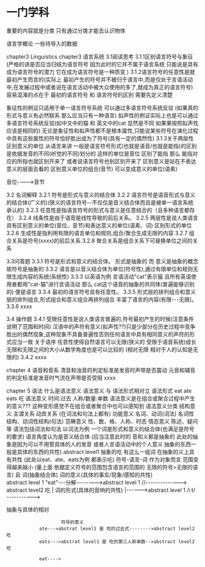 # 一门学科
重要的内容就是分类 只有通过分类才能去认识物体

语言学概论
一些待导入的数据

chapter3
Linguistics
chapter3 语言系统
3.1阅读思考
3.1.1区别语言符号与象征
								(严格的讲是否应当归结为语言符号  因为此时的它并不属于语言系统 只能说是具有成为语言符号的潜力 它在成为语言符号是一种质变 )
3.1.2语言符号的任意性是就最初产生而言的(实际上 最初产生的符号并不被归于语言中,而是仅处于言语活动中,在发展过程中或者说在语言活动中被大众使用的多了,就成为真正的语言符号)
容易混淆的点在于 最初的语言符号 和 语言符号的区别 需要先定义清楚  

象征性的例证只适用于单一语言符号系统 可以通过多语言符号系统反驳 (如果真的形式与意义有必然联系 那么应当只有一种语言)
拟声性的例证实际上也是可以通过多语言符号系统反驳(如中文中的猫 和 英文中的cat 显然是不同 如果果按照拟声性应该是相同的)
无论是象征性和拟声性都不是根本属性,只能说某些符号在演化过程中具有这些属性的符号恰好胜出成为了符号(具有一定的偶然性)
3.1.3关于两层性
区别意义的单位 从语言来讲 一般是语言符号形式(也就是语音/也就是能指)的区别 是依据发音的不同(听觉的不同)划分的 这样的单位是音位
区别了能指 那么 能指对应的所指也就区别开来了 或者说语言符号也别区别开来了
区别意义是站在不表达意义的层面去看的
区别意义单位的组合(音节) 可以变成意义的单位(语素)

音位---->音节
	
3.2 名词解释
3.2.1 符号是形式与意义的结合体
3.2.2 语言符号是语音形式与意义的结合体(广义的)(狭义的语言符号--不仅仅是音义结合体而且是被单一语言系统承认的)
3.2.3 任意性是指语言符号的形式与意义是任意结合的（且多种语言都存在）
3.2.4 线条性是由于语音是线性导致的前后关系。
3.2.5 两层性是说人类语言具有区别意义的单位(音位、音节)和表达意义的单位(语素、词)
						区别形式的单位
3.2.6 生成性是指利用有限的语言单位和规则,组合/聚合生成无限的内容
3.2.7 组合关系是符号(xxxx)的前后关系
3.2.8 聚合关系是组合关系下可替换单位之间的关系
 
3.3问答题
3.3.1 符号是形式和意义的结合体。 形式是抽象的 而 意义是抽象的概念 故符号是抽象的
3.3.2 语言是以音义结合体为单位(符号性),通过有限单位和规则无限生成内容的系统(系统性)
3.3.3 以英语为例 言语活动"cat"表示猫 且所有英语使用者都用"cat-猫"进行言语活动 那么 cat这个语音的抽象的共同体(普遍能够识别的) 便是语言
3.3.4 最初的语言符号具有任意性。
3.3.5 形式层的排列组合和意义层的排列组合,形式组合和意义组合再排列组合 丰富了语言的内容(有限---无限)。
3.3.6 xxxx

3.4 操作题
3.4.1 受限任意性是说人类语言普遍的,符号最初产生的时候(注意条件说明了范围和时间)
汉语中的声符有意义(拟声性??)只是少部分在历史过程中竞争胜出的偶然现象,这种现象不具备普遍性否则任何语言中具有相同意义的声符的形式应当一致
关于语序
任意性使得自然语言可以无限(狭义的 受限于语音系统)成长
无限和无限之间的大小从数学角度也是可以比较的 (相对无限 相对于人的认知是无限的)
3.4.2 xxxx

chapter 4 语音和音系
清音和浊音的判定标准是发音时声带是否震动
元音和辅音的判定标准是发音时气流在声带是否受阻
xxxx

chapter 5 语法
什么是语法意义
语法意义 与 语法形式相对立
语法形式 eat 	ate 		eats    吃
语法意义		时间:过去		人称/数量:单数
语法意义是在组合或聚合过程中产生的意义??? 这种变形感觉不在组合或者聚合中也可以感知到
语法意义分类 	结构意义 主谓关系 动宾关系 (在词法和句法上都有)
			功能意义	名词、动词(词法)	名词性结构、动词性结构(句法)
			范畴意义	性、数、格、人称、时态
			情态意义	陈述、疑问等
语法包括词法和句法
以词法为例		一个词是形式和意义的结合体(也满足是符号的要求)
				语言角度认为是音义结合体 (应当注意此时的 音和义都是抽象的 此处的抽象是因为可以不用管具体的人的发音 或者人言语活动中的个人意义 抽象的东西一般是具体的东西的共性)
							abstract level1  抽象的吃
				有这么一组词 在抽象的义上具有共性 (此处以eat、ate、eats为例 都表示吃)
				符号-语言-词 作为对象而言 范围变得越来越小 (量上面 依据定义符号的范围包含语言的范围的 无限的符号>无限的语言)
												且
					词(抽象结合体)		词的意义(具体的事实/现象/感知的共性)	
abstract level 1 	"eat"---分解-------->abstract level	1 //--------------> abstract level2 吃
								|		词的形式(具体的音响的共性)
								|------>abstract level	1 /iːt/ ----------->
					
抽象与具体的相对 					

						符号的意义	
				ate--->abstrat level1 是 吃的过去式-------->abstract level2 吃
				eats--->abstrat level1 是 吃的第三人称单数-->abstract level2 吃
				
				eat---->